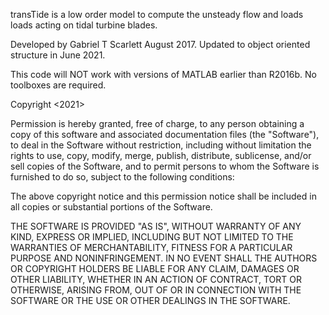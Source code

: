 transTide is a low order model to compute the unsteady flow and loads loads acting on tidal turbine blades.

Developed by Gabriel T Scarlett August 2017.
Updated to object oriented structure in June 2021.

This code will NOT work with versions of MATLAB earlier than R2016b. No toolboxes are required.

Copyright <2021> <Gabriel Thomas Scarlett>

Permission is hereby granted, free of charge, to any person obtaining a copy of this software and associated documentation files (the "Software"), to deal in the Software without restriction, including without limitation the rights to use, copy, modify, merge, publish, distribute, sublicense, and/or sell copies of the Software, and to permit persons to whom the Software is furnished to do so, subject to the following conditions:

The above copyright notice and this permission notice shall be included in all copies or substantial portions of the Software.

THE SOFTWARE IS PROVIDED "AS IS", WITHOUT WARRANTY OF ANY KIND, EXPRESS OR IMPLIED, INCLUDING BUT NOT LIMITED TO THE WARRANTIES OF MERCHANTABILITY, FITNESS FOR A PARTICULAR PURPOSE AND NONINFRINGEMENT. IN NO EVENT SHALL THE AUTHORS OR COPYRIGHT HOLDERS BE LIABLE FOR ANY CLAIM, DAMAGES OR OTHER LIABILITY, WHETHER IN AN ACTION OF CONTRACT, TORT OR OTHERWISE, ARISING FROM, OUT OF OR IN CONNECTION WITH THE SOFTWARE OR THE USE OR OTHER DEALINGS IN THE SOFTWARE.